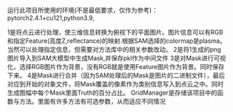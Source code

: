 运行此项目所使用的环境(不是最低要求，仅作为参考)：pytorch2.4.1+cu121,python3.9,

1是将点云进行处理，使三维信息转换为俯视下的平面图片。图片信息可以有RGB 和指定Feature(高度Z,reflectance)的映射.根据SAM选择的colormap是plasma。当然可以处理指定信息，但需要对方法库中的相关参数改动。
2是将1生成的png图片导入到SAM大模型中生成Mask,并保存pkl作为中间文件
3是对Mask进行可视化，选择RGB图片作为背景，没有RGB就是使用Feature图片作为背景。同时保存下来。
4是Mask进行合并（因为SAM处理后的Mask是图片的二进制文件），最后对应到开始的对象文件，将Mask覆盖的像素作为类别信息写入到点云之中。同时生成图幅中每个Mask里面Truth的百分占比。
GridManager是存储该项目中的函数与方法。里面有许多方法有可选参数，从而适应不同情况
